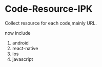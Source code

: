 # Code-Resource-IPK

Collect resource for each code,mainly URL.

now include

1. android
2. react-native 
3. ios
4. javascript
